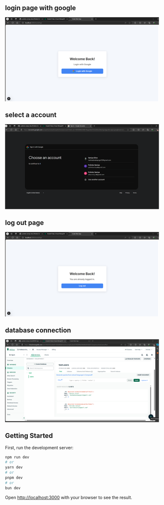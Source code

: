 ## login page with google
![Screenshot Description](images/logIn.png)

## select a account
![Screenshot Description](images/account.png)

## log out page
![Screenshot Description](images/log-out.png)

## database connection 
![Screenshot Description](images/db.png)


## Getting Started





First, run the development server:

```bash
npm run dev
# or
yarn dev
# or
pnpm dev
# or
bun dev
```

Open [http://localhost:3000](http://localhost:3000) with your browser to see the result.




